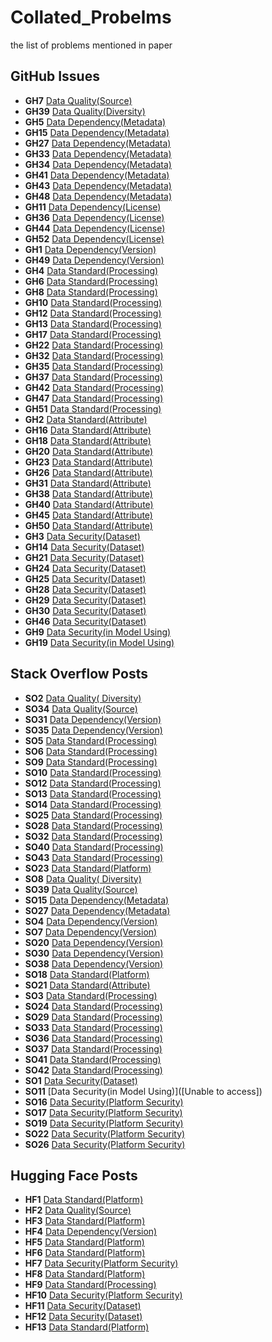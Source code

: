 # Collated_Probelms
the list of problems mentioned in paper

## GitHub Issues

* **GH7** [Data Quality(Source)](https://github.com/imperialCHEPI/healthgps/issues/298)  
* **GH39** [Data Quality(Diversity)](https://github.com/twitter/the-algorithm/issues/1737)  
* **GH5** [Data Dependency(Metadata)](https://github.com/JiehongLin/SAM-6D/issues/11)  
* **GH15** [Data Dependency(Metadata)](https://github.com/casper-hansen/AutoAWQ/issues/200)  
* **GH27** [Data Dependency(Metadata)](https://github.com/dotnet/machinelearning-modelbuilder/issues/2696)  
* **GH33** [Data Dependency(Metadata)](https://github.com/gaussian-attack/Nattack/issues/4)  
* **GH34** [Data Dependency(Metadata)](https://github.com/roimehrez/contextualLoss/issues/25)  
* **GH41** [Data Dependency(Metadata)](https://github.com/MirunaPislar/Sarcasm-Detection/issues/7)  
* **GH43** [Data Dependency(Metadata)](https://github.com/ai-forever/digital_peter_aij2020/issues/8)  
* **GH48** [Data Dependency(Metadata)](https://github.com/City-of-Helsinki/mlops-template/issues/37)  
* **GH11** [Data Dependency(License)](https://github.com/PrithivirajDamodaran/FlashRank/issues/7)  
* **GH36** [Data Dependency(License)](https://github.com/jze/ocropus-model_fraktur/issues/9)  
* **GH44** [Data Dependency(License)](https://github.com/muelea/shapy/issues/6)  
* **GH52** [Data Dependency(License)](https://github.com/explosion/spaCy/issues/3756#tdsub)  
* **GH1** [Data Dependency(Version)](https://github.com/realm/realm-swift/issues/6639)  
* **GH49** [Data Dependency(Version)](https://github.com/rohitgajawada/Stock-Price-Prediction-Visualization/issues/1)  
* **GH4** [Data Standard(Processing)](https://github.com/facebookresearch/audio2photoreal/issues/49)  
* **GH6** [Data Standard(Processing)](https://github.com/snap-stanford/UCE/issues/23)  
* **GH8** [Data Standard(Processing)](https://github.com/datacontract/datacontract-specification/issues/13)  
* **GH10** [Data Standard(Processing)](https://github.com/yuvalkirstain/PickScore/issues/14)  
* **GH12** [Data Standard(Processing)](https://github.com/Samagra-Development/ai-tools/issues/42)  
* **GH13** [Data Standard(Processing)](https://github.com/ultralytics/ultralytics/issues/5259)  
* **GH17** [Data Standard(Processing)](https://github.com/peng-lab/BaSiCPy/issues/146)  
* **GH22** [Data Standard(Processing)](https://github.com/pytorch/examples/issues/1228)  
* **GH32** [Data Standard(Processing)](https://github.com/leondavi/NErlNet/issues/181)  
* **GH35** [Data Standard(Processing)](https://github.com/google-deepmind/geomatch/issues/1)  
* **GH37** [Data Standard(Processing)](https://github.com/Smith42/astroddpm/issues/2)  
* **GH42** [Data Standard(Processing)](https://github.com/facebookresearch/dinov2/issues/142)  
* **GH47** [Data Standard(Processing)](https://github.com/chenxiptz/SR_microvessel_velocimetry/issues/1)  
* **GH51** [Data Standard(Processing)](https://github.com/ultralytics/ultralytics/issues/7825)  
* **GH2** [Data Standard(Attribute)](https://github.com/MIAPPE/MIAPPE/issues/107)  
* **GH16** [Data Standard(Attribute)](https://github.com/pytorch/serve/issues/1782)  
* **GH18** [Data Standard(Attribute)](https://github.com/GT4SD/multitask_text_and_chemistry_t5/issues/4)  
* **GH20** [Data Standard(Attribute)](https://github.com/HKUDS/GraphGPT/issues/33)  
* **GH23** [Data Standard(Attribute)](https://github.com/szczurek-lab/hydramp/issues/6)  
* **GH26** [Data Standard(Attribute)](https://github.com/LeeLinJun/mpc-mpnet-py/issues/8)  
* **GH31** [Data Standard(Attribute)](https://github.com/m-hamza-mughal/Aerial-Template-Matching/issues/4)  
* **GH38** [Data Standard(Attribute)](https://github.com/aqlaboratory/rgn/issues/21)  
* **GH40** [Data Standard(Attribute)](https://github.com/Yifeng-He/Distracted-Driver-Detection-with-Deep-Learning/issues/4)  
* **GH45** [Data Standard(Attribute)](https://github.com/shahrukhqasim/TIES-2.0/issues/35)  
* **GH50** [Data Standard(Attribute)](https://github.com/rj97/Accident-Detection-on-Indian-Roads/issues/1)  
* **GH3** [Data Security(Dataset)](https://github.com/w3c/transitions/issues/587)  
* **GH14** [Data Security(Dataset)](https://github.com/microsoft/llmops-promptflow-template/issues/71)  
* **GH21** [Data Security(Dataset)](https://github.com/stanford-crfm/helm/issues/1279)  
* **GH24** [Data Security(Dataset)](https://github.com/tiwarylab/RAVE/issues/2)  
* **GH25** [Data Security(Dataset)](https://github.com/stevebottos/workout_tracker/issues/4)  
* **GH28** [Data Security(Dataset)](https://github.com/google/private-compute-services/issues/19)  
* **GH29** [Data Security(Dataset)](https://github.com/WenliangDu/KCGGAN/issues/2)  
* **GH30** [Data Security(Dataset)](https://github.com/UKPLab/sentence-transformers/issues/916)  
* **GH46** [Data Security(Dataset)](https://github.com/opendatahub-io-contrib/data-mesh-pattern/issues/71)  
* **GH9** [Data Security(in Model Using)](https://github.com/FosterFlow/fosterflow/issues/235)  
* **GH19** [Data Security(in Model Using)](https://github.com/huggingface/chat-ui/issues/817)  

## Stack Overflow Posts
* **SO2** [Data Quality( Diversity)](https://Datascience.stackexchange.com/questions/85008/model-inclines-because-of-imbalanced-Data)  
* **SO34** [Data Quality(Source)](https://stackoverflow.com/questions/54506219/retrain-production-model-with-labeled-predicted-Data)  
* **SO31** [Data Dependency(Version)](https://stackoverflow.com/questions/56052133/training-a-model-using-Data-set)  
* **SO35** [Data Dependency(Version)](https://stackoverflow.com/questions/55955578/how-can-i-retrain-a-model-on-new-Data-without-losing-the-earlier-model)  
* **SO5** [Data Standard(Processing)](https://stackoverflow.com/questions/48655574/how-do-i-feed-Data-into-this-model)    
* **SO6** [Data Standard(Processing)](https://stackoverflow.com/questions/61122276/keras-not-training-on-entire-Dataset)  
* **SO9** [Data Standard(Processing)](https://stackoverflow.com/questions/62687532/do-i-re-train-the-model-on-whole-training-Data)   
* **SO10** [Data Standard(Processing)](https://stackoverflow.com/questions/68311721/which-Data-should-i-normalize-for-training-a-good-model)  
* **SO12** [Data Standard(Processing)](https://stackoverflow.com/questions/76460804/how-much-Data-do-i-need-to-properly-train-my-ml-model)  
* **SO13** [Data Standard(Processing)](https://stackoverflow.com/questions/54150147/classification-report-precision-and-f-score-are-ill-defined)  
* **SO14** [Data Standard(Processing)](https://stackoverflow.com/questions/66794628/how-to-scale-prediction-Data-when-we-load-a-pre-trained-model-and-we-dont-have)  
* **SO25** [Data Standard(Processing)](https://stackoverflow.com/questions/75854700/how-to-fine-tune-a-huggingface-seq2seq-model-with-a-Dataset-from-the-hub/75862077#75862077)  
* **SO28** [Data Standard(Processing)](https://stackoverflow.com/questions/61246479/introducing-new-Data-against-the-model-but-an-error-is-produced-test-Data-does)  
* **SO32** [Data Standard(Processing)](https://stackoverflow.com/questions/64856674/model-overfits-when-you-dont-have-much-varied-Data)   
* **SO40** [Data Standard(Processing)](https://stackoverflow.com/questions/77295502/insufficient-training-Data-for-gan-model-seeking-augmentation-methods)  
* **SO43** [Data Standard(Processing)](https://stackoverflow.com/questions/56691027/transforming-Data-in-feed-forward-model-in-machine-learning)  
* **SO23** [Data Standard(Platform)](https://stackoverflow.com/questions/74146965/how-to-efficiently-convert-a-large-parallel-corpus-to-a-huggingface-Dataset-to-t/74230698#74230698)  
* **SO8** [Data Quality( Diversity)](https://stackoverflow.com/questions/64491017/improving-model-prediction-for-single-Data-sets-by-using-multiple-Data-sets-to-f)  
* **SO39** [Data Quality(Source)](https://stackoverflow.com/questions/72751585/how-do-i-obtain-the-Data-to-train-my-ml-model)  
* **SO15** [Data Dependency(Metadata)](https://stackoverflow.com/questions/76891189/how-to-download-Data-from-hugging-face-that-is-visible-on-the-Data-viewer-but-th/76902681#76902681)  
* **SO27** [Data Dependency(Metadata)](https://stackoverflow.com/questions/76923802/hugging-face-http-request-on-Data-from-parquet-format-when-the-only-way-to-get-i)  
* **SO4** [Data Dependency(Version)](https://stackoverflow.com/questions/53318863/ml-net-add-new-Data-to-exist-generated-model)  
* **SO7** [Data Dependency(Version)](https://stackoverflow.com/questions/68888265/weighting-recent-Data-in-a-python-machine-learning-model-more-than-older-Data)   
* **SO20** [Data Dependency(Version)](https://stackoverflow.com/questions/76607728/in-huggingface-is-it-possible-to-add-files-to-an-existing-Dataset-instead-of-ove)  
* **SO30** [Data Dependency(Version)](https://stackoverflow.com/questions/55162036/how-do-i-retrain-my-machine-learning-model-without-merging-the-new-Data-with-the)  
* **SO38** [Data Dependency(Version)](https://stackoverflow.com/questions/53533515/retraining-an-existing-machine-learning-model-with-new-Data)   
* **SO18** [Data Standard(Platform)](https://stackoverflow.com/questions/77030796/how-to-effectively-construct-a-Data-set-suitable-for-pre-training-of-llm-large/77199879#77199879)  
* **SO21** [Data Standard(Attribute)](https://stackoverflow.com/questions/72770197/sentiment140-Dataset-doesnt-contain-label-2-i-e-neutral-sentences-when-uploadin)  
* **SO3** [Data Standard(Processing)](https://stackoverflow.com/questions/61269528/train-ml-model-with-windowed-Data-frame)  
* **SO24** [Data Standard(Processing)](https://stackoverflow.com/questions/76537855/finetuning-open-llms/76553019#76553019)  
* **SO29** [Data Standard(Processing)](https://stackoverflow.com/questions/65870677/keras-model-cannot-fit-with-given-Data)   
* **SO33** [Data Standard(Processing)](https://stackoverflow.com/questions/42920135/how-to-preprocess-Data-for-building-model)  
* **SO36** [Data Standard(Processing)](https://stackoverflow.com/questions/57576429/training-the-model-with-experimental-Data)   
* **SO37** [Data Standard(Processing)](https://stackoverflow.com/questions/44400461/how-to-scale-up-a-model-in-a-training-Dataset-to-cover-all-aspects-of-training-d)  
* **SO41** [Data Standard(Processing)](https://stackoverflow.com/questions/43900595/do-i-exclude-Data-used-in-a-training-set-to-run-predict-model?answertab=modifieddesc#tab-top)  
* **SO42** [Data Standard(Processing)](https://stackoverflow.com/questions/75878999/moving-from-Data-preprocessing-to-a-model-and-hyper-parameter-tuning)  
* **SO1** [Data Security(Dataset)](https://stackoverflow.com/questions/55823931/publishing-images-without-their-source)  
* **SO11** [Data Security(in Model Using)]([Unable to access])	  
* **SO16** [Data Security(Platform Security)](https://stackoverflow.com/questions/77573642/does-the-huggingface-pipeline-function-upload-my-Data-to-their-cloud) 
* **SO17** [Data Security(Platform Security)](https://stackoverflow.com/questions/76374270/which-model-to-use-if-i-need-to-train-sensitive-text-Data-and-later-i-want-to-se)  
* **SO19** [Data Security(Platform Security)](https://stackoverflow.com/questions/76630211/efficient-way-to-store-and-process-large-amounts-of-Data-in-huggingface)  
* **SO22** [Data Security(Platform Security)](https://stackoverflow.com/questions/77940275/classlabel-disappear-after-loading-Datasetdict-hugging-face)  
* **SO26** [Data Security(Platform Security)](https://stackoverflow.com/questions/78008866/huggingface-load-Dataset-messes-up-the-structure-of-the-Dataset)  

## Hugging Face Posts
* **HF1** [Data Standard(Platform)](https://discuss.huggingface.co/t/imagefolder-dataset-builder-for-hf-hub-dataset/74383)    
* **HF2** [Data Quality(Source)](https://discuss.huggingface.co/t/model-fine-tuning-migration/74047)  
* **HF3** [Data Standard(Platform)](https://discuss.huggingface.co/t/hugging-face-datasets-and-applying-transformations/74145)  
* **HF4** [Data Dependency(Version)](https://discuss.huggingface.co/t/how-to-represent-old-vs-new-data/74630)  
* **HF5** [Data Standard(Platform)](https://discuss.huggingface.co/t/how-to-disable-caching-in-load-dataset/71144)  
* **HF6** [Data Standard(Platform)](https://discuss.huggingface.co/t/huggingface-cli-to-load-dataset/71158)  
* **HF7** [Data Security(Platform Security)](https://discuss.huggingface.co/t/data-privacy-using-hugging-face-models/17227)   
* **HF8** [Data Standard(Platform)](https://discuss.huggingface.co/t/image-dataset-best-practices/13974)  
* **HF9** [Data Standard(Processing)](https://discuss.huggingface.co/t/new-fine-tuner-question-struggles/30864)   
* **HF10** [Data Security(Platform Security)](https://discuss.huggingface.co/t/announcement-new-terms-of-service-on-huggingface-co/6525)  
* **HF11** [Data Security(Dataset)](https://discuss.huggingface.co/t/can-patient-health-data-be-used-with-pre-trained-models/42849)  
* **HF12** [Data Security(Dataset)](https://discuss.huggingface.co/t/can-we-collect-crowd-source-dataset-via-huggingface-dataset/69165/2)  
* **HF13** [Data Standard(Platform)](https://discuss.huggingface.co/t/does-hugging-face-save-your-data/43263)  

